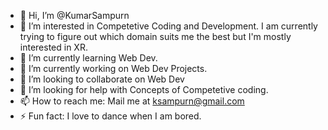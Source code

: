 - 👋 Hi, I’m @KumarSampurn
- 👀 I’m interested in Competetive Coding and Development. I am currently trying to figure out which domain suits me the best but I'm mostly interested in XR.
- 🌱 I’m currently learning Web Dev.
- 🔭 I’m currently working on Web Dev Projects.
- 💞️ I’m looking to collaborate on Web Dev 
- 🤔 I’m looking for help with Concepts of Competetive coding.
- 📫 How to reach me: Mail me at ksampurn@gmail.com
- ⚡ Fun fact: I love to dance when I am bored.
<!---
KumarSampurn/KumarSampurn is a ✨ special ✨ repository because its `README.md` (this file) appears on your GitHub profile.
You can click the Preview link to take a look at your changes.
--->
 

